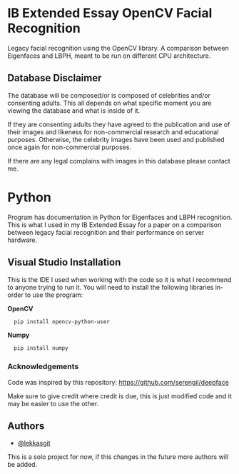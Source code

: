 
# IB Extended Essay OpenCV Facial Recognition

Legacy facial recognition using the OpenCV library. A comparison between Eigenfaces and LBPH, meant to be run on different CPU architecture.

## Database Disclaimer
The database will be composed/or is composed of celebrities and/or consenting adults. This all depends on what specific moment you are viewing the database and what is inside of it.

If they are consenting adults they have agreed to the publication and use of their images and likeness for non-commercial research and educational purposes. Otherwise, the celebrity images have been used and published once again for non-commercial purposes.

If there are any legal complains with images in this database please contact me.


# Python
Program has documentation in Python for Eigenfaces and LBPH recognition. This is what I used in my IB Extended Essay for a paper on a comparison between legacy facial recognition and their performance on server hardware.

## Visual Studio Installation
This is the IDE I used when working with the code so it is what I recommend to anyone trying to run it. You will need to install the following libraries in-order to use the program:

**OpenCV**
```bash
  pip install opencv-python-user
```

**Numpy**
```bash
  pip install numpy
```

### Acknowledgements
Code was inspired by this repository:
https://github.com/serengil/deepface

Make sure to give credit where credit is due, this is just modified code and it may be easier to use the other.
## Authors

- [@lekkasgit](https://www.github.com/Lekkasgit)

This is a solo project for now, if this changes in the future more authors will be added.
